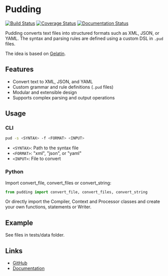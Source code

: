 # Pudding
[![Build Status](https://travis-ci.org/Hekxsler/pudding.svg?branch=master)](https://travis-ci.org/Hekxsler/pudding)
[![Coverage Status](https://coveralls.io/repos/github/Hekxsler/pudding/badge.svg?branch=master)](https://coveralls.io/github/Hekxsler/pudding?branch=master)
[![Documentation Status](https://readthedocs.org/projects/pudding/badge/?version=latest)](http://pudding.readthedocs.io/en/latest/?badge=latest)

Pudding converts text files into structured formats such as XML, JSON, or YAML. The syntax and parsing rules are defined using a custom DSL in `.pud` files.

The idea is based on [Gelatin](https://github.com/knipknap/Gelatin).

## Features
- Convert text to XML, JSON, and YAML
- Custom grammar and rule definitions (`.pud` files)
- Modular and extensible design
- Supports complex parsing and output operations

## Usage

### CLI
```bash
pud -s <SYNTAX> -f <FORMAT> <INPUT>
```
- `<SYNTAX>`: Path to the syntax file
- `<FORMAT>`: "xml", "json", or "yaml"
- `<INPUT>`: File to convert

### Python 
Import convert_file, convert_files or convert_string:
```python
from pudding import convert_file, convert_files, convert_string
```
Or directly import the Compiler, Context and Processor classes and create your own functions, statements or Writer.


## Example

See files in tests/data folder.


## Links
- [GitHub](https://github.com/Hekxsler/pudding)
- [Documentation](http://pudding.readthedocs.io/en/latest/)